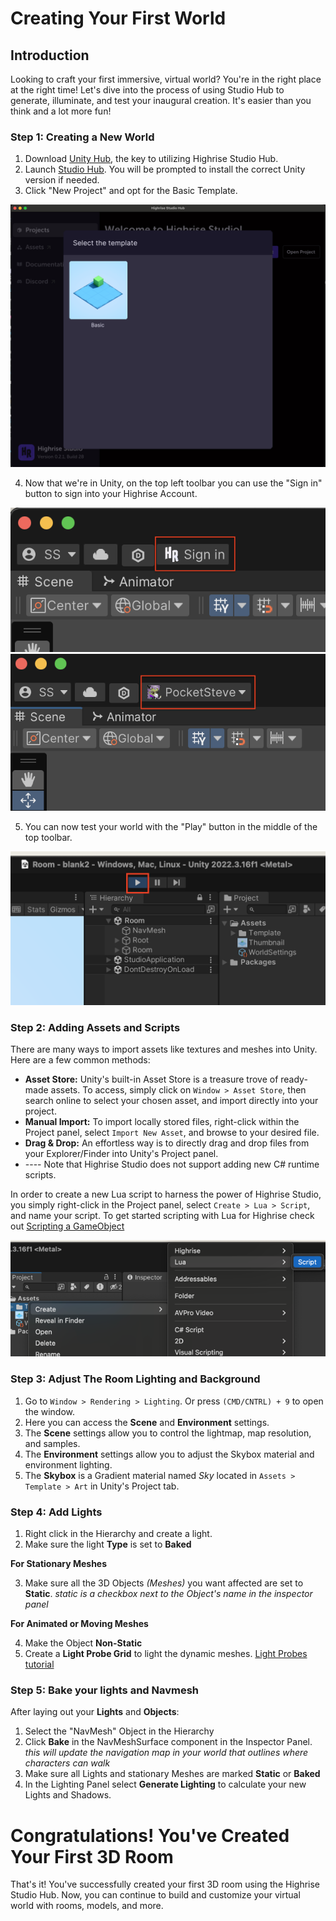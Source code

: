 # **Creating Your First World**

## **Introduction**
Looking to craft your first immersive, virtual world? You're in the right place at the right time! Let's dive into the process of using Studio Hub to generate, illuminate, and test your inaugural creation. It's easier than you think and a lot more fun!

### **Step 1: Creating a New World**
1. Download [Unity Hub](https://unity3d.com/get-unity/download), the key to utilizing Highrise Studio Hub.
2. Launch [Studio Hub](https://createforum.highrise.game/t/highrise-studio-hub-0-3-0/887). You will be prompted to install the correct Unity version if needed.
3. Click "New Project" and opt for the Basic Template.

![open studio hub](/assets/learn/guides/studio/open-studio-hub.png)

4. Now that we're in Unity, on the top left toolbar you can use the "Sign in" button to sign into your Highrise Account.

![before sign in](/assets/learn/guides/studio/before-sign-in.png)    ![after sign in](/assets/learn/guides/studio/after-sign-in.png)

5. You can now test your world with the "Play" button in the middle of the top toolbar.

![play button](/assets/learn/guides/studio/play-button.png)

### **Step 2: Adding Assets and Scripts**
There are many ways to import assets like textures and meshes into Unity. Here are a few common methods:
- **Asset Store:** Unity's built-in Asset Store is a treasure trove of ready-made assets. To access, simply click on `Window > Asset Store`, then search online to select your chosen asset, and import directly into your project.
- **Manual Import:** To import locally stored files, right-click within the Project panel, select `Import New Asset`, and browse to your desired file.
- **Drag & Drop:** An effortless way is to directly drag and drop files from your Explorer/Finder into Unity's Project panel. 
- ---- Note that Highrise Studio does not support adding new C# runtime scripts.

In order to create a new Lua script to harness the power of Highrise Studio, you simply right-click in the Project panel, select `Create > Lua > Script`, and name your script. To get started scripting with Lua for Highrise check out [Scripting a GameObject](https://create.highrise.game/learn/studio/guides/scripting/scripting-a-gameobject)

![add-lua-script](/assets/learn/guides/studio/add-lua-script.png)

### **Step 3: Adjust The Room Lighting and Background**

1. Go to `Window > Rendering > Lighting`. Or press `(CMD/CNTRL) + 9` to open the window.
2. Here you can access the **Scene** and **Environment** settings.
3. The **Scene** settings allow you to control the lightmap, map resolution, and samples.
4. The **Environment** settings allow you to adjust the Skybox material and environment lighting.
5. The **Skybox** is a Gradient material named *Sky* located in `Assets > Template > Art` in Unity's Project tab.


### **Step 4: Add Lights**
1. Right click in the Hierarchy and create a light.
2. Make sure the light **Type** is set to **Baked**

**For Stationary Meshes**

3. Make sure all the 3D Objects *(Meshes)* you want affected are set to **Static**. *static is a checkbox next to the Object's name in the inspector panel*
   
**For Animated or Moving Meshes**

4. Make the Object **Non-Static**
5. Create a **Light Probe Grid** to light the dynamic meshes.
[Light Probes tutorial](https://www.youtube.com/watch?v=_E0JXOZDTKA)


### **Step 5: Bake your lights and Navmesh**
After laying out your **Lights** and **Objects**:
1. Select the "NavMesh" Object in the Hierarchy
2. Click **Bake** in the NavMeshSurface component in the Inspector Panel. *this will update the navigation map in your world that outlines where characters can walk*
3. Make sure all Lights and stationary Meshes are marked **Static** or **Baked**
4. In the Lighting Panel select **Generate Lighting** to calculate your new Lights and Shadows.


# **Congratulations! You've Created Your First 3D Room**

That's it! You've successfully created your first 3D room using the Highrise Studio Hub. Now, you can continue to build and customize your virtual world with rooms, models, and more.
